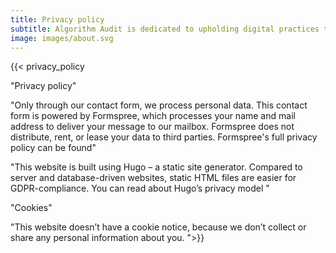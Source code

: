 ```yaml
---
title: Privacy policy
subtitle: Algorithm Audit is dedicated to upholding digital practices that respect individual rights. This commitment extends to our webiste.
image: images/about.svg
---
```


{{< privacy_policy 

"Privacy policy" 

"Only through our contact form, we process personal data. This contact form is powered by Formspree, which processes your name and mail address to deliver your message to our mailbox. Formspree does not distribute, rent, or lease your data to third parties. Formspree's full privacy policy can be found"

"This website is built using Hugo – a static site generator. Compared to server and database-driven websites, static HTML files are easier for GDPR-compliance. You can read about Hugo’s privacy model "

"Cookies" 

"This website doesn’t have a cookie notice, because we don’t collect or share any personal information about you. ">}}